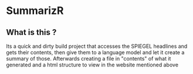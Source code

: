 # SummarizR

## What is this ? 
Its a quick and dirty build project that accesses the SPIEGEL headlines and gets their contents, then give them to a language model and let it create a summary of those.
Afterwards creating a file in "contents" of what it generated and a html structure to view in the website mentioned above
